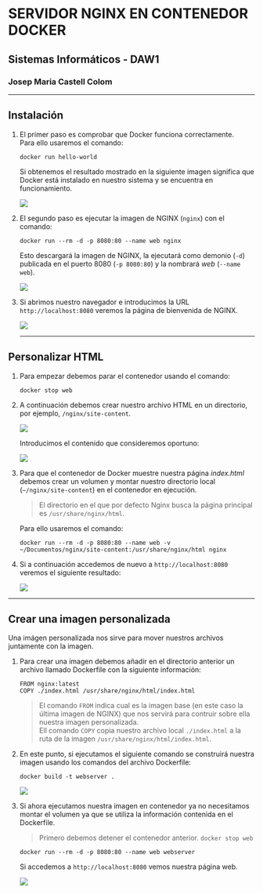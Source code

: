 # SERVIDOR NGINX EN CONTENEDOR DOCKER

## Sistemas Informáticos - DAW1

### Josep Maria Castell Colom

---

## Instalación

1. El primer paso es comprobar que Docker funciona correctamente.  
   Para ello usaremos el comando:

   ```docker
   docker run hello-world
   ```

   Si obtenemos el resultado mostrado en la siguiente imagen significa que Docker está instalado en nuestro sistema y se encuentra en funcionamiento.

     <img src="imgs/docker-run-hello-world.png"/>

2. El segundo paso es ejecutar la imagen de NGINX (`nginx`) con el comando:

   ```docker
   docker run --rm -d -p 8080:80 --name web nginx
   ```

   Esto descargará la imagen de NGINX, la ejecutará como demonio (`-d`) publicada en el puerto 8080 (`-p 8080:80`) y la nombrará _web_ (`--name web`).

    <img src="imgs/install-nginx-docker.png">

3. Si abrimos nuestro navegador e introducimos la URL `http://localhost:8080` veremos la página de bienvenida de NGINX.

   <img src="imgs/nginx-hello.png" />

   ***

## Personalizar HTML

1. Para empezar debemos parar el contenedor usando el comando:

   ```docker
   docker stop web
   ```

2. A continuación debemos crear nuestro archivo HTML en un directorio, por ejemplo, `/nginx/site-content`.

   <img src="imgs/create-folder-nginx.png" />

   Introducimos el contenido que consideremos oportuno:

   <img src="imgs/index-html.png" />

3. Para que el contenedor de Docker muestre nuestra página _index.html_ debemos crear un volumen y montar nuestro directorio local (`~/nginx/site-content`) en el contenedor en ejecución.

   > El directorio en el que por defecto Nginx busca la página principal es `/usr/share/nginx/html`.

   Para ello usaremos el comando:

   ```docker
   docker run --rm -d -p 8080:80 --name web -v ~/Documentos/nginx/site-content:/usr/share/nginx/html nginx
   ```

4. Si a continuación accedemos de nuevo a `http://localhost:8080` veremos el siguiente resultado:

   <img src="imgs/hola-mundo-josep.png"/>

---

## Crear una imagen personalizada

Una imágen personalizada nos sirve para mover nuestros archivos juntamente con la imagen.

1. Para crear una imagen debemos añadir en el directorio anterior un archivo llamado Dockerfile con la siguiente información:

   ```docker
   FROM nginx:latest
   COPY ./index.html /usr/share/nginx/html/index.html
   ```

   > El comando `FROM` indica cual es la imagen base (en este caso la última imagen de NGINX) que nos servirá para contruir sobre ella nuestra imagen personalizada.  
   > Ell comando `COPY` copia nuestro archivo local `./index.html` a la ruta de la imagen `/usr/share/nginx/html/index.html`.

2. En este punto, si ejecutamos el siguiente comando se construirá nuestra imagen usando los comandos del archivo Dockerfile:

   ```docker
   docker build -t webserver .
   ```

   <img src="imgs/montar-imagen-personalizada.png"/>

3. Si ahora ejecutamos nuestra imagen en contenedor ya no necesitamos montar el volumen ya que se utiliza la información contenida en el Dockerfile.

   > Primero debemos detener el contenedor anterior. `docker stop web`

   ```docker
   docker run --rm -d -p 8080:80 --name web webserver
   ```

   Si accedemos a `http://localhost:8080` vemos nuestra página web.

   <img src="imgs/hola-mundo-josep-2.png"/>
